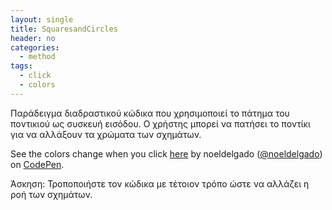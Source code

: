 ```yaml
---
layout: single
title: SquaresandCircles
header: no
categories:
  - method
tags:
  - click
  - colors
---
```


Παράδειγμα διαδραστικού κώδικα που χρησιμοποιεί το πάτημα του ποντικιού ως συσκευή εισόδου. Ο χρήστης μπορεί να πατήσει το ποντίκι για να αλλάξουν τα χρώματα των σχημάτων.

<p data-height="350" data-theme-id="17517" data-slug-hash="ZmvGGJ" data-default-tab="result" data-user="sckarolos" class='codepen'>See the colors change when you click <a href='https://codepen.io/noeldelgado/pen/ZmvGGJ'>here</a> by noeldelgado (<a href='https://codepen.io/noeldelgado/'>@noeldelgado</a>) on <a href='http://codepen.io'>CodePen</a>.</p>
<script async src="//assets.codepen.io/assets/embed/ei.js"></script>

Άσκηση: Τροποποιήστε τον κώδικα με τέτοιον τρόπο ώστε να αλλάζει η ροή των σχημάτων.
